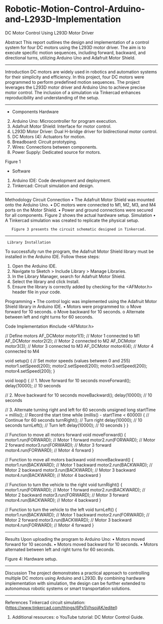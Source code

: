 # Robotic-Motion-Control-Arduino-and-L293D-Implementation
DC Motor Control Using L293D Motor Driver

Abstract
This report outlines the design and implementation of a control system for four DC motors using the L293D motor driver. The aim is to execute specific motion sequences, including forward, backward, and directional turns, utilizing Arduino Uno and Adafruit Motor Shield.
________________________________________
Introduction
DC motors are widely used in robotics and automation systems for their simplicity and efficiency. In this project, four DC motors were programmed to perform predefined motion sequences. The project leverages the L293D motor driver and Arduino Uno to achieve precise motor control. The inclusion of a simulation via Tinkercad enhances reproducibility and understanding of the setup.
________________________________________
-	Components Hardware
2.	Arduino Uno: Microcontroller for program execution.
3.	Adafruit Motor Shield: Interface for motor control.
4.	L293D Motor Driver: Dual H-bridge driver for bidirectional motor control.
5.	DC Motors (4): Actuators for motion.
6.	Breadboard: Circuit prototyping.
7.	Wires: Connections between components.
8.	Power Supply: Dedicated source for motors.
 
Figure 1
-	Software
1.	Arduino IDE: Code development and deployment.
2.	Tinkercad: Circuit simulation and design.
________________________________________
Methodology
Circuit Connection
•	The Adafruit Motor Shield was mounted onto the Arduino Uno.
•	DC motors were connected to M1, M2, M3, and M4 ports on the Motor Shield.
•	Power and ground connections were secured for all components.
  Figure 2 shows the actual hardware setup.
Simulation
•	A Tinkercad simulation was created to replicate the physical setup.
 
       Figure 3 presents the circuit schematic designed in Tinkercad.
________________________________________
     Library Installation
To successfully run the program, the Adafruit Motor Shield library must be installed in the Arduino IDE. Follow these steps:
1.	Open the Arduino IDE.
2.	Navigate to Sketch > Include Library > Manage Libraries.
3.	In the Library Manager, search for Adafruit Motor Shield.
4.	Select the library and click Install.
5.	Ensure the library is correctly added by checking for the <AFMotor.h> header file in your code.

Programming
•	The control logic was implemented using the Adafruit Motor Shield library in Arduino IDE.
•	Motors were programmed to: 
o	Move forward for 10 seconds.
o	Move backward for 10 seconds.
o	Alternate between left and right turns for 60 seconds.

Code Implementation
#include <AFMotor.h>

// Define motors
AF_DCMotor motor1(1); // Motor 1 connected to M1
AF_DCMotor motor2(2); // Motor 2 connected to M2
AF_DCMotor motor3(3); // Motor 3 connected to M3
AF_DCMotor motor4(4); // Motor 4 connected to M4

void setup() {
  // Set motor speeds (values between 0 and 255)
  motor1.setSpeed(200);
  motor2.setSpeed(200);
  motor3.setSpeed(200);
  motor4.setSpeed(200);
}

void loop() {
  // 1. Move forward for 10 seconds
  moveForward();
  delay(10000); // 10 seconds

  // 2. Move backward for 10 seconds
  moveBackward();
  delay(10000); // 10 seconds

  // 3. Alternate turning right and left for 60 seconds
  unsigned long startTime = millis(); // Record the start time
  while (millis() - startTime < 60000) { // Continue for 60 seconds
    turnRight(); // Turn right
    delay(10000); // 10 seconds
    turnLeft(); // Turn left
    delay(10000); // 10 seconds
  }
}

// Function to move all motors forward
void moveForward() {
  motor1.run(FORWARD); // Motor 1 forward
  motor2.run(FORWARD); // Motor 2 forward
  motor3.run(FORWARD); // Motor 3 forward
  motor4.run(FORWARD); // Motor 4 forward
}

// Function to move all motors backward
void moveBackward() {
  motor1.run(BACKWARD); // Motor 1 backward
  motor2.run(BACKWARD); // Motor 2 backward
  motor3.run(BACKWARD); // Motor 3 backward
  motor4.run(BACKWARD); // Motor 4 backward
}

// Function to turn the vehicle to the right
void turnRight() {
  motor1.run(FORWARD); // Motor 1 forward
  motor2.run(BACKWARD); // Motor 2 backward
  motor3.run(FORWARD); // Motor 3 forward
  motor4.run(BACKWARD); // Motor 4 backward
}

// Function to turn the vehicle to the left
void turnLeft() {
  motor1.run(BACKWARD); // Motor 1 backward
  motor2.run(FORWARD); // Motor 2 forward
  motor3.run(BACKWARD); // Motor 3 backward
  motor4.run(FORWARD); // Motor 4 forward
}
________________________________________
Results
Upon uploading the program to Arduino Uno:
•	Motors moved forward for 10 seconds.
•	Motors moved backward for 10 seconds.
•	Motors alternated between left and right turns for 60 seconds.
 
Figure 4: Hardware setup.
________________________________________
Discussion
The project demonstrates a practical approach to controlling multiple DC motors using Arduino and L293D. By combining hardware implementation with simulation, the design can be further extended to autonomous robotic systems or smart transportation solutions.
________________________________________


References
Tinkercad circuit simulation: (https://www.tinkercad.com/things/6Px5VhsoiAK/editel)
1.	Additional resources: 
o	YouTube tutorial: DC Motor Control Guide.



